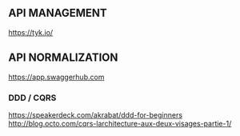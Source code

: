 

## API MANAGEMENT
https://tyk.io/

## API NORMALIZATION
https://app.swaggerhub.com

### DDD / CQRS
https://speakerdeck.com/akrabat/ddd-for-beginners
http://blog.octo.com/cqrs-larchitecture-aux-deux-visages-partie-1/